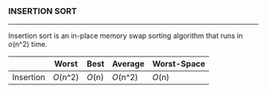 ### INSERTION SORT ###
---------------------------

Insertion sort is an in-place memory swap sorting algorithm that runs in _o_(n^2) time.


|           | Worst    | Best   | Average  | Worst-Space |
| --------- | -------- | ------ | -------- | ----------- |
| Insertion | _O_(n^2) | _O_(n) | _O_(n^2) | _O_(n)      |